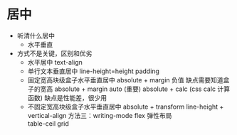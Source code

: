 # 居中

- 听清什么居中
    - 水平垂直
- 方式不是关键，区别和优劣
    - 水平居中  text-align
    - 单行文本垂直居中  line-height=height  padding
    - 固定宽高块级盒子水平垂直居中  absolute + margin 负值
        缺点需要知道盒子的宽高
        absolute + margin auto (重要)
        absolute + calc (css calc 计算函数)  缺点是性能差，很少用
    - 不固定宽高块级盒子水平垂直居中
        absolute + transform
        line-height + vertical-align
        方法三：writing-mode
        flex 弹性布局  
        table-ceil
        grid

